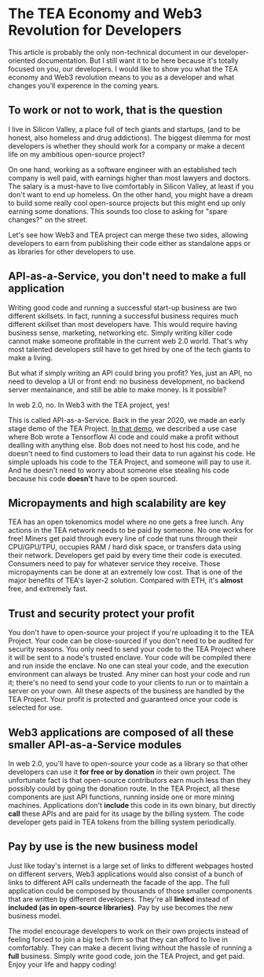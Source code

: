 # The TEA Economy and Web3 Revolution for Developers

This article is probably the only non-technical document in our developer-oriented documentation. But I still want it to be here because it's totally focused on you, our developers. I would like to show you what the TEA economy and Web3 revolution means to you as a developer and what changes you'll experence in the coming years.

## To work or not to work, that is the question

I live in Silicon Valley, a place full of tech giants and startups, (and to be honest, also homeless and drug addictions). The biggest dilemma for most developers is whether they should work for a company or make a decent life on my ambitious open-source project? 

On one hand, working as a software engineer with an established tech company is well paid, with earnings higher than most lawyers and doctors. The salary is a must-have to live comfortably in Silicon Valley, at least if you don't want to end up homeless. On the other hand, you might have a dream to build some really cool open-source projects but this might end up only earning some donations. This sounds too close to asking for "spare changes?" on the street.

Let's see how Web3 and TEA project can merge these two sides, allowing developers to earn from publishing their code either as standalone apps or as libraries for other developers to use.

## API-as-a-Service, you don't need to make a full application

Writing good code and running a successful start-up business are two different skillsets. In fact, running a successful business requires much different skillset than most developers have. This would require having business sense, marketing, networking etc. Simply writing killer code cannot make someone profitable in the current web 2.0 world. That's why most talented developers still have to get hired by one of the tech giants to make a living. 

But what if simply writing an API could bring you profit? Yes, just an API, no need to develop a UI or front end: no business development, no backend server mentainance, and still be able to make money. Is it possible?

In web 2.0, no. In Web3 with the TEA project, yes!

This is called API-as-a-Service. Back in the year 2020, we made an early stage demo of the TEA Project. [In that demo](https://youtu.be/6GYwrITSfJo), we described a use case where Bob wrote a Tensorflow AI code and could make a profit without dealling with anything else. Bob does not need to host his code, and he doesn't need to find customers to load their data to run against his code. He simple uploads his code to the TEA Project, and someone will pay to use it. And he doesn't need to worry about someone else stealing his code because his code **doesn't** have to be open sourced. 

## Micropayments and high scalability are key

TEA has an open tokenomics model where no one gets a free lunch. Any actions in the TEA network needs to be paid by someone. No one works for free! Miners get paid through every line of code that runs through their CPU/GPU/TPU, occupies RAM / hard disk space, or transfers data using their network. Developers get paid by every time their code is executed. Consumers need to pay for whatever service they receive. Those micropayments can be done at an extremely low cost. That is one of the major benefits of TEA's layer-2 solution. Compared with ETH, it's **almost** free, and extremely fast.

## Trust and security protect your profit

You don't have to open-source your project if you're uploading it to the TEA Project. Your code can be close-sourced if you don't need to be audited for security reasons. You only need to send your code to the TEA Project where it will be sent to a node's trusted enclave. Your code will be compiled there and run inside the enclave. No one can steal your code, and the execution environment can always be trusted. Any miner can host your code and run it; there's no need to send your code to your clients to run or to maintain a server on your own. All these aspects of the business are handled by the TEA Project. Your profit is protected and guaranteed once your code is selected for use.

## Web3 applications are composed of all these smaller API-as-a-Service modules

In web 2.0, you'll have to open-source your code as a library so that other developers can use it **for free or by donation** in their own project. The unfortunate fact is that open-source contributors earn much less than they possibly could by going the donation route. In the TEA Project, all these components are just API functions, running inside one or more mining machines. Applications don't **include** this code in its own binary, but directly **call** these APIs and are paid for its usage by the billing system. The code developer gets paid in TEA tokens from the billing system periodically. 

## Pay by use is the new business model

Just like today's internet is a large set of links to different webpages hosted on different servers, Web3 applications would also consist of a bunch of links to different API calls underneath the facade of the app. The full application could be composed by thousands of those smaller components that are written by different developers. They're all **linked** instead of **included (as in open-source libraries)**.  Pay by use becomes the new business model. 

The model encourage developers to work on their own projects instead of feeling forced to join a big tech firm so that they can afford to live in comfortably. They can make a decent living without the hassle of running a **full** business. Simply write good code, join the TEA Project, and get paid. Enjoy your life and happy coding!
